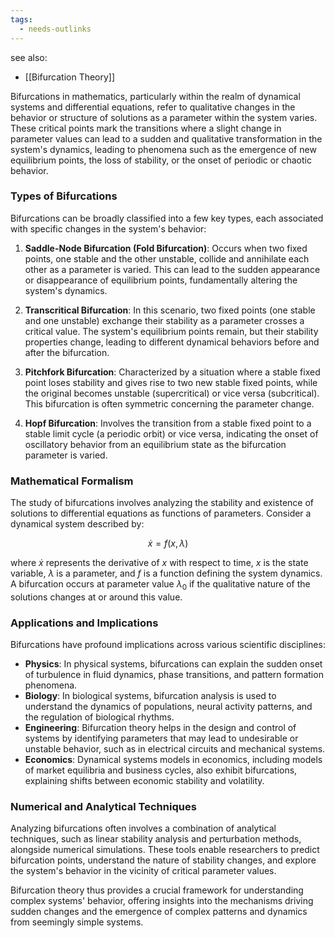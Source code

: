 ```yaml
---
tags:
  - needs-outlinks
---
```


see also:
- [[Bifurcation Theory]]

Bifurcations in mathematics, particularly within the realm of dynamical systems and differential equations, refer to qualitative changes in the behavior or structure of solutions as a parameter within the system varies. These critical points mark the transitions where a slight change in parameter values can lead to a sudden and qualitative transformation in the system's dynamics, leading to phenomena such as the emergence of new equilibrium points, the loss of stability, or the onset of periodic or chaotic behavior.

### Types of Bifurcations

Bifurcations can be broadly classified into a few key types, each associated with specific changes in the system's behavior:

1. **Saddle-Node Bifurcation (Fold Bifurcation)**: Occurs when two fixed points, one stable and the other unstable, collide and annihilate each other as a parameter is varied. This can lead to the sudden appearance or disappearance of equilibrium points, fundamentally altering the system's dynamics.

2. **Transcritical Bifurcation**: In this scenario, two fixed points (one stable and one unstable) exchange their stability as a parameter crosses a critical value. The system's equilibrium points remain, but their stability properties change, leading to different dynamical behaviors before and after the bifurcation.

3. **Pitchfork Bifurcation**: Characterized by a situation where a stable fixed point loses stability and gives rise to two new stable fixed points, while the original becomes unstable (supercritical) or vice versa (subcritical). This bifurcation is often symmetric concerning the parameter change.

4. **Hopf Bifurcation**: Involves the transition from a stable fixed point to a stable limit cycle (a periodic orbit) or vice versa, indicating the onset of oscillatory behavior from an equilibrium state as the bifurcation parameter is varied.

### Mathematical Formalism

The study of bifurcations involves analyzing the stability and existence of solutions to differential equations as functions of parameters. Consider a dynamical system described by:

$$\dot{x} = f(x, \lambda)$$

where $\dot{x}$ represents the derivative of $x$ with respect to time, $x$ is the state variable, $\lambda$ is a parameter, and $f$ is a function defining the system dynamics. A bifurcation occurs at parameter value $\lambda_0$ if the qualitative nature of the solutions changes at or around this value.

### Applications and Implications

Bifurcations have profound implications across various scientific disciplines:

- **Physics**: In physical systems, bifurcations can explain the sudden onset of turbulence in fluid dynamics, phase transitions, and pattern formation phenomena.
- **Biology**: In biological systems, bifurcation analysis is used to understand the dynamics of populations, neural activity patterns, and the regulation of biological rhythms.
- **Engineering**: Bifurcation theory helps in the design and control of systems by identifying parameters that may lead to undesirable or unstable behavior, such as in electrical circuits and mechanical systems.
- **Economics**: Dynamical systems models in economics, including models of market equilibria and business cycles, also exhibit bifurcations, explaining shifts between economic stability and volatility.

### Numerical and Analytical Techniques

Analyzing bifurcations often involves a combination of analytical techniques, such as linear stability analysis and perturbation methods, alongside numerical simulations. These tools enable researchers to predict bifurcation points, understand the nature of stability changes, and explore the system's behavior in the vicinity of critical parameter values.

Bifurcation theory thus provides a crucial framework for understanding complex systems' behavior, offering insights into the mechanisms driving sudden changes and the emergence of complex patterns and dynamics from seemingly simple systems.